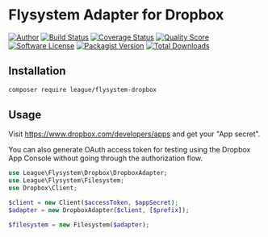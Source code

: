 # Flysystem Adapter for Dropbox

[![Author](http://img.shields.io/badge/author-@frankdejonge-blue.svg?style=flat-square)](https://twitter.com/frankdejonge)
[![Build Status](https://img.shields.io/travis/thephpleague/flysystem-dropbox/master.svg?style=flat-square)](https://travis-ci.org/thephpleague/flysystem-dropbox)
[![Coverage Status](https://img.shields.io/scrutinizer/coverage/g/thephpleague/flysystem-dropbox.svg?style=flat-square)](https://scrutinizer-ci.com/g/thephpleague/flysystem-dropbox/code-structure)
[![Quality Score](https://img.shields.io/scrutinizer/g/thephpleague/flysystem-dropbox.svg?style=flat-square)](https://scrutinizer-ci.com/g/thephpleague/flysystem-dropbox)
[![Software License](https://img.shields.io/badge/license-MIT-brightgreen.svg?style=flat-square)](LICENSE)
[![Packagist Version](https://img.shields.io/packagist/v/league/flysystem-dropbox.svg?style=flat-square)](https://packagist.org/packages/league/flysystem-dropbox)
[![Total Downloads](https://img.shields.io/packagist/dt/league/flysystem-dropbox.svg?style=flat-square)](https://packagist.org/packages/league/flysystem-dropbox)


## Installation

```bash
composer require league/flysystem-dropbox
```

## Usage

Visit https://www.dropbox.com/developers/apps and get your "App secret".

You can also generate OAuth access token for testing using the Dropbox App Console without going through the authorization flow.

~~~ php
use League\Flysystem\Dropbox\DropboxAdapter;
use League\Flysystem\Filesystem;
use Dropbox\Client;

$client = new Client($accessToken, $appSecret);
$adapter = new DropboxAdapter($client, [$prefix]);

$filesystem = new Filesystem($adapter);
~~~

